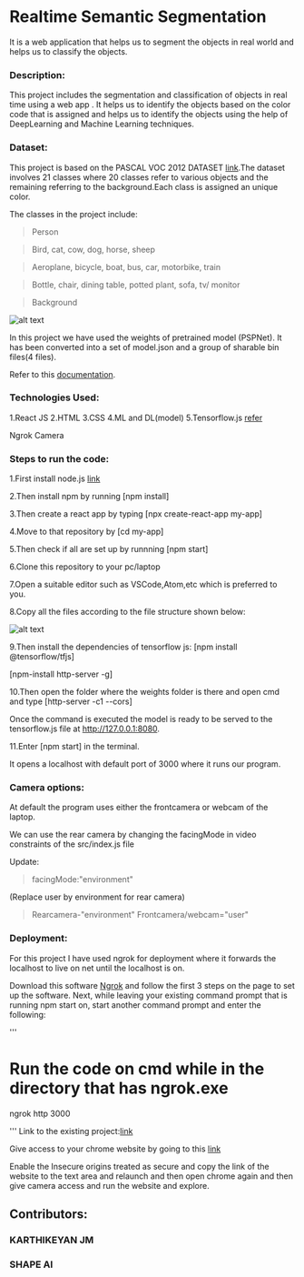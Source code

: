 # Realtime Semantic Segmentation
It is a web application that helps us to segment the objects in real world and helps us to classify the objects.

### Description:
This project includes the segmentation and classification of  objects in real time using a web app . It helps us to identify the objects based on the color code that is assigned and helps us to identify the objects using the help of DeepLearning and Machine Learning techniques.

### Dataset:
This project is based on the PASCAL VOC 2012 DATASET [link](http://host.robots.ox.ac.uk/pascal/VOC/voc2012/VOCtrainval_11-May-2012.tar).The dataset involves 21 classes where 20 classes refer to various objects and the remaining referring to the background.Each class is assigned an unique color.

The classes in the project include:

>Person

>Bird, cat, cow, dog, horse, sheep

>Aeroplane, bicycle, boat, bus, car, motorbike, train

>Bottle, chair, dining table, potted plant, sofa, tv/ monitor

>Background

![alt text](https://github.com/ShapeAI/realtime-semantic-segmentation/blob/master/public/images/voccmap.png "Classes")


In this project we have used the weights of  pretrained model (PSPNet). It has been converted into a set of model.json and a group of sharable bin files(4 files).

Refer to this [documentation](https://huningxin.github.io/tfjs-converter/).

### Technologies Used:
1.React JS
2.HTML
3.CSS
4.ML and DL(model)
5.Tensorflow.js [refer](https://www.tensorflow.org/js)

Ngrok
Camera


### Steps to run the code:
1.First install node.js [link](https://nodejs.org/dist/v12.18.3/node-v12.18.3-x64.msi)

2.Then install npm by running [npm install]

3.Then create a react app by typing [npx create-react-app my-app]

4.Move to that repository by [cd my-app]

5.Then check if all are set up by runnning [npm start]

6.Clone this repository to your pc/laptop

7.Open a suitable editor such as VSCode,Atom,etc which is preferred to you.

8.Copy all the files according to the file structure shown below:

![alt text](https://github.com/ShapeAI/realtime-semantic-segmentation/blob/master/Hierarchy%20files.JPG "Hierarchy structure")

9.Then install the dependencies of tensorflow js:
[npm install @tensorflow/tfjs]

[npm-install http-server -g]

10.Then open the folder where the weights folder is there and open cmd and type [http-server -c1 --cors]

Once the command is executed the model is ready to be served to the tensorflow.js file  at http://127.0.0.1:8080.

11.Enter [npm start] in the terminal.

It opens a localhost with default port of 3000 where it runs our program.


### Camera options:
At default the program uses either the frontcamera or webcam of the laptop.

We can use the rear camera by changing the facingMode in video constraints of the src/index.js file

Update:

>facingMode:"environment" 

(Replace user by environment for rear camera)

>Rearcamera-"environment" Frontcamera/webcam="user"

### Deployment:

For this project I have used ngrok for deployment where it forwards the localhost to live on net until the localhost is on.

Download this software [Ngrok](https://ngrok.com/download) and follow the first 3 steps on the page to set up the software. Next, while leaving your existing command prompt that is running npm start on, start another command prompt and enter the following:

'''
# Run the code on cmd while in the directory that has ngrok.exe
ngrok http 3000

'''
Link to the existing project:[link](http://a81af381c92d.ngrok.io)

Give access to your chrome website by going to this [link](chrome://flags/)

Enable the Insecure origins treated as secure and copy the link of the website to the text area and relaunch and then open chrome again and then give camera access and run the website and explore.

## Contributors:
### KARTHIKEYAN JM
### SHAPE AI






